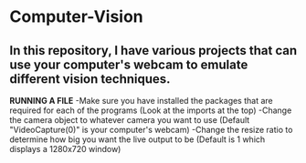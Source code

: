 # Computer-Vision
In this repository, I have various projects that can use your computer's webcam to emulate different vision techniques.
--------------------------------------------
**RUNNING A FILE**
-Make sure you have installed the packages that are required for each of the programs (Look at the imports at the top)
-Change the camera object to whatever camera you want to use (Default "VideoCapture(0)" is your computer's webcam)
-Change the resize ratio to determine how big you want the live output to be (Default is 1 which displays a 1280x720 window)
